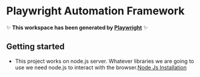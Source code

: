 # Playwright Automation Framework

✨ **This workspace has been generated by [Playwright](https://playwright.dev/)** ✨

## Getting started

- This project works on node.js server. Whatever libraries we are going to use we need node.js to interact with the browser.[Node Js Installation](https://nodejs.org/en/download)
